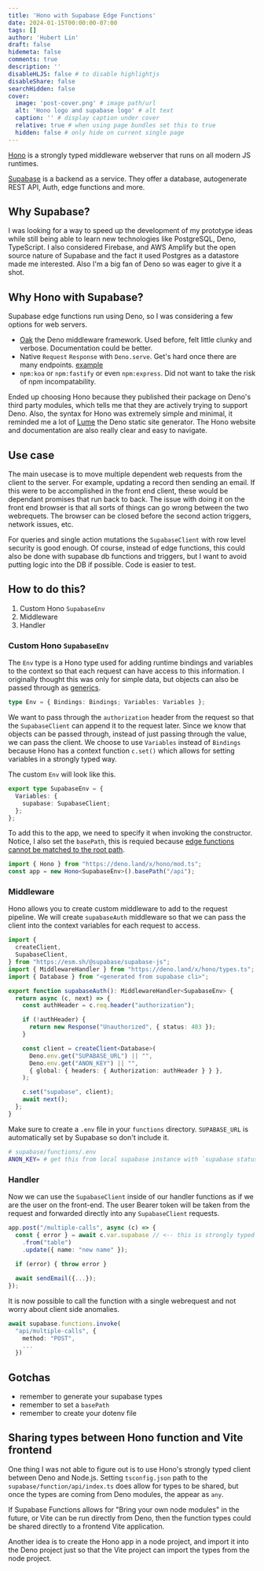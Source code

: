 ```yaml
---
title: 'Hono with Supabase Edge Functions'
date: 2024-01-15T00:00:00-07:00
tags: []
author: 'Hubert Lin'
draft: false
hidemeta: false
comments: true
description: ''
disableHLJS: false # to disable highlightjs
disableShare: false
searchHidden: false
cover:
  image: 'post-cover.png' # image path/url
  alt: 'Hono logo and supabase logo' # alt text
  caption: '' # display caption under cover
  relative: true # when using page bundles set this to true
  hidden: false # only hide on current single page
---
```


[Hono](https://hono.dev) is a strongly typed middleware webserver that runs on
all modern JS runtimes.

[Supabase](https://supabase.com/) is a backend as a service. They offer a
database, autogenerate REST API, Auth, edge functions and more.

## Why Supabase?

I was looking for a way to speed up the development of my prototype ideas while
still being able to learn new technologies like PostgreSQL, Deno, TypeScript. I
also considered Firebase, and AWS Amplify but the open source nature of Supabase
and the fact it used Postgres as a datastore made me interested. Also I'm a big
fan of Deno so was eager to give it a shot.

## Why Hono with Supabase?

Supabase edge functions run using Deno, so I was considering a few options for
web servers.

- [Oak](https://oakserver.github.io/oak/) the Deno middleware framework. Used
  before, felt little clunky and verbose. Documentation could be better.
- Native `Request` `Response` with `Deno.serve`. Get's hard once there are many
  endpoints.
  [example](https://github.com/supabase/supabase/blob/master/examples/edge-functions/supabase/functions/restful-tasks/index.ts)
- `npm:koa` or `npm:fastify` or even `npm:express`. Did not want to take the
  risk of npm incompatability.

Ended up choosing Hono because they published their package on Deno's third
party modules, which tells me that they are actively trying to support Deno.
Also, the syntax for Hono was extremely simple and minimal, it reminded me a lot
of [Lume](https://lume.land/) the Deno static site generator. The Hono website
and documentation are also really clear and easy to navigate.

## Use case

The main usecase is to move multiple dependent web requests from the client to
the server. For example, updating a record then sending an email. If this were
to be accomplished in the front end client, these would be dependant promises
that run back to back. The issue with doing it on the front end browser is that
all sorts of things can go wrong between the two webrequets. The browser can be
closed before the second action triggers, network issues, etc.

For queries and single action mutations the `SupabaseClient` with row level
security is good enough. Of course, instead of edge functions, this could also
be done with supabase db functions and triggers, but I want to avoid putting
logic into the DB if possible. Code is easier to test.

## How to do this?

1. Custom Hono `SupabaseEnv`
2. Middleware
3. Handler

### Custom Hono `SupabaseEnv`

The `Env` type is a Hono type used for adding runtime bindings and variables to
the context so that each request can have access to this information. I
originally thought this was only for simple data, but objects can also be passed
through as [generics](https://hono.dev/api/hono#generics).

```typescript
type Env = { Bindings: Bindings; Variables: Variables };
```

We want to pass through the `authorization` header from the request so that the
`SupabaseClient` can append it to the request later. Since we know that objects
can be passed through, instead of just passing through the value, we can pass
the client. We choose to use `Variables` instead of `Bindings` because Hono has
a context function `c.set()` which allows for setting variables in a strongly
typed way.

The custom `Env` will look like this.

```typescript
export type SupabaseEnv = {
  Variables: {
    supabase: SupabaseClient;
  };
};
```

To add this to the app, we need to specify it when invoking the constructor.
Notice, I also set the `basePath`, this is requied because
[edge functions cannot be matched to the root path](https://github.com/supabase/supabase/issues/12629#issuecomment-1442842459).

```typescript
import { Hono } from "https://deno.land/x/hono/mod.ts";
const app = new Hono<SupabaseEnv>().basePath("/api");
```

### Middleware

Hono allows you to create custom middleware to add to the request pipeline. We
will create `supabaseAuth` middleware so that we can pass the client into the
context variables for each request to access.

```typescript
import {
  createClient,
  SupabaseClient,
} from "https://esm.sh/@supabase/supabase-js";
import { MiddlewareHandler } from "https://deno.land/x/hono/types.ts";
import { Database } from "<generated from supabase cli>";

export function supabaseAuth(): MiddlewareHandler<SupabaseEnv> {
  return async (c, next) => {
    const authHeader = c.req.header("authorization");

    if (!authHeader) {
      return new Response("Unauthorized", { status: 403 });
    }

    const client = createClient<Database>(
      Deno.env.get("SUPABASE_URL") || "",
      Deno.env.get("ANON_KEY") || "",
      { global: { headers: { Authorization: authHeader } } },
    );

    c.set("supabase", client);
    await next();
  };
}
```

Make sure to create a `.env` file in your `functions` directory. `SUPABASE_URL`
is automatically set by Supabase so don't include it.

```sh
# supabase/functions/.env
ANON_KEY= # get this from local supabase instance with `supabase status`
```

### Handler

Now we can use the `SupabaseClient` inside of our handler functions as if we are
the user on the front-end. The user Bearer token will be taken from the request
and forwarded directly into any `SupabaseClient` requests.

```typescript
app.post("/multiple-calls", async (c) => {
  const { error } = await c.var.supabase // <-- this is strongly typed
    .from("table")
    .update({ name: "new name" });
  
  if (error) { throw error }

  await sendEmail({...});
});
```

It is now possible to call the function with a single webrequest and not worry
about client side anomalies.

```typescript
await supabase.functions.invoke(
  "api/multiple-calls", {
    method: "POST",
    ...
  })
```

## Gotchas

- remember to generate your supabase types
- remember to set a `basePath`
- remember to create your dotenv file

## Sharing types between Hono function and Vite frontend

One thing I was not able to figure out is to use Hono's strongly typed client
between Deno and Node.js. Setting `tsconfig.json` path to the
`supabase/function/api/index.ts` does allow for types to be shared, but once the
types are coming from Deno modules, the appear as `any`.

If Supabase Functions allows for "Bring your own node modules" in the future, or
Vite can be run directly from Deno, then the function types could be shared
directly to a frontend Vite application.

Another idea is to create the Hono app in a node project, and import it into the
Deno project just so that the Vite project can import the types from the node
project.
